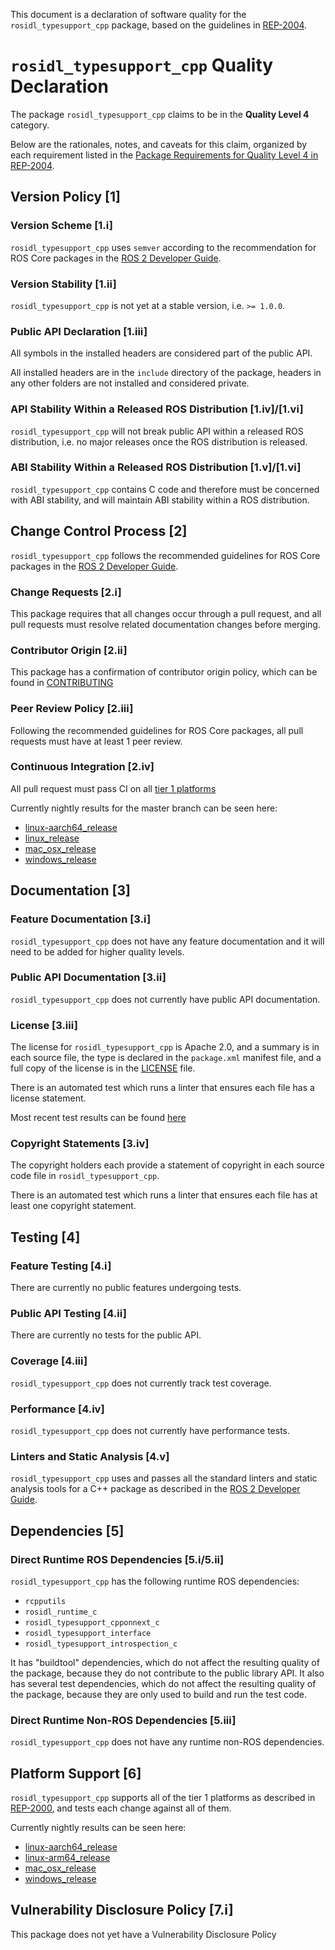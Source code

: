 This document is a declaration of software quality for the `rosidl_typesupport_cpp` package, based on the guidelines in [REP-2004](https://www.ros.org/reps/rep-2004.html).

# `rosidl_typesupport_cpp` Quality Declaration

The package `rosidl_typesupport_cpp` claims to be in the **Quality Level 4** category.

Below are the rationales, notes, and caveats for this claim, organized by each requirement listed in the [Package Requirements for Quality Level 4 in REP-2004](https://www.ros.org/reps/rep-2004.html).

## Version Policy [1]

### Version Scheme [1.i]

`rosidl_typesupport_cpp` uses `semver` according to the recommendation for ROS Core packages in the [ROS 2 Developer Guide](https://index.ros.org/doc/ros2/Contributing/Developer-Guide/#versioning).

### Version Stability [1.ii]

`rosidl_typesupport_cpp` is not yet at a stable version, i.e. `>= 1.0.0`.

### Public API Declaration [1.iii]

All symbols in the installed headers are considered part of the public API.

All installed headers are in the `include` directory of the package, headers in any other folders are not installed and considered private.

### API Stability Within a Released ROS Distribution [1.iv]/[1.vi]

`rosidl_typesupport_cpp` will not break public API within a released ROS distribution, i.e. no major releases once the ROS distribution is released.

### ABI Stability Within a Released ROS Distribution [1.v]/[1.vi]

`rosidl_typesupport_cpp` contains C code and therefore must be concerned with ABI stability, and will maintain ABI stability within a ROS distribution.

## Change Control Process [2]

`rosidl_typesupport_cpp` follows the recommended guidelines for ROS Core packages in the [ROS 2 Developer Guide](https://index.ros.org/doc/ros2/Contributing/Developer-Guide/#package-requirements).

### Change Requests [2.i]

This package requires that all changes occur through a pull request, and all pull requests must resolve related documentation changes before merging.

### Contributor Origin [2.ii]
 This package has a confirmation of contributor origin policy, which can be found in [CONTRIBUTING](../CONTRIBUTING.md)

### Peer Review Policy [2.iii]

 Following the recommended guidelines for ROS Core packages, all pull requests must have at least 1 peer review.

### Continuous Integration [2.iv]

All pull request must pass CI on all [tier 1 platforms](https://www.ros.org/reps/rep-2000.html#support-tiers)

Currently nightly results for the master branch can be seen here:
* [linux-aarch64_release](https://ci.ros2.org/view/nightly/job/nightly_linux-aarch64_release/lastBuild/testReport/rosidl_typesupport_cpp/)
* [linux_release](https://ci.ros2.org/view/nightly/job/nightly_linux_release/lastBuild/testReport/rosidl_typesupport_cpp/)
* [mac_osx_release](https://ci.ros2.org/view/nightly/job/nightly_osx_release/lastBuild/testReport/rosidl_typesupport_cpp/)
* [windows_release](https://ci.ros2.org/view/nightly/job/nightly_win_rel/lastBuild/testReport/rosidl_typesupport_cpp/)

## Documentation [3]

### Feature Documentation [3.i]

`rosidl_typesupport_cpp` does not have any feature documentation and it will need to be added for higher quality levels.

### Public API Documentation [3.ii]

`rosidl_typesupport_cpp` does not currently have public API documentation.

### License [3.iii]

The license for `rosidl_typesupport_cpp` is Apache 2.0, and a summary is in each source file, the type is declared in the `package.xml` manifest file, and a full copy of the license is in the [LICENSE](./LICENSE) file.

There is an automated test which runs a linter that ensures each file has a license statement.

Most recent test results can be found [here](http://build.ros2.org/view/Epr/job/Epr__rosidl_typesupport__ubuntu_bionic_amd64/lastBuild/testReport/rosidl_typesupport_cpp/)

### Copyright Statements [3.iv]

The copyright holders each provide a statement of copyright in each source code file in `rosidl_typesupport_cpp`.

There is an automated test which runs a linter that ensures each file has at least one copyright statement.

## Testing [4]

### Feature Testing [4.i]

There are currently no public features undergoing tests.

### Public API Testing [4.ii]

There are currently no tests for the public API.

### Coverage [4.iii]

`rosidl_typesupport_cpp` does not currently track test coverage.

### Performance [4.iv]

`rosidl_typesupport_cpp` does not currently have performance tests.

### Linters and Static Analysis [4.v]

`rosidl_typesupport_cpp` uses and passes all the standard linters and static analysis tools for a C++ package as described in the [ROS 2 Developer Guide](https://index.ros.org/doc/ros2/Contributing/Developer-Guide/#linters).

## Dependencies [5]

### Direct Runtime ROS Dependencies [5.i/5.ii]
`rosidl_typesupport_cpp` has the following runtime ROS dependencies:
* `rcpputils`
* `rosidl_runtime_c`
* `rosidl_typesupport_cpponnext_c`
* `rosidl_typesupport_interface`
* `rosidl_typesupport_introspection_c`

It has "buildtool" dependencies, which do not affect the resulting quality of the package, because they do not contribute to the public library API.
It also has several test dependencies, which do not affect the resulting quality of the package, because they are only used to build and run the test code.

### Direct Runtime Non-ROS Dependencies [5.iii]

`rosidl_typesupport_cpp` does not have any runtime non-ROS dependencies.

## Platform Support [6]

`rosidl_typesupport_cpp` supports all of the tier 1 platforms as described in [REP-2000](https://www.ros.org/reps/rep-2000.html#support-tiers), and tests each change against all of them.

Currently nightly results can be seen here:
* [linux-aarch64_release](https://ci.ros2.org/view/nightly/job/nightly_linux-aarch64_release/lastBuild/testReport/rosidl_typesupport_cpp/)
* [linux-arm64_release](https://ci.ros2.org/view/nightly/job/nightly_linux_release/lastBuild/testReport/rosidl_typesupport_cpp/)
* [mac_osx_release](https://ci.ros2.org/view/nightly/job/nightly_osx_release/lastBuild/testReport/rosidl_typesupport_cpp/)
* [windows_release](https://ci.ros2.org/view/nightly/job/nightly_win_rel/lastBuild/testReport/rosidl_typesupport_cpp/)

## Vulnerability Disclosure Policy [7.i]

This package does not yet have a Vulnerability Disclosure Policy
